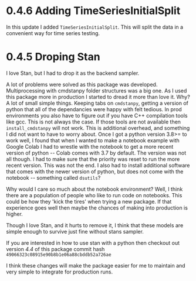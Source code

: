 # 0.4.6 Adding TimeSeriesInitialSplit

In this update I added `TimeSeriesInitialSplit`. This will split the data in a convenient way for time series testing.

# 0.4.5 Droping Stan

I love Stan, but I had to drop it as the backend sampler.

A lot of problems were solved as this package was developed. Multiprocessing
with cmdstanpy folder structures was a big one. As I used this package more
in production I started to dread it more than love it. Why? A lot of small
simple things. Keeping tabs on `cmdstanpy`, getting a version of python
that all of the dependancies were happy with felt tedious. In prod environments
you also have to figure out if you have C++ compilation tools like gcc. 
This is not always the case. If those tools are not available then `install_cmdstanpy`
will not work. This is additional overhead, and something I did not want to
have to worry about. Once I got
a python version 3.8>= to work well, I found that when I wanted to make 
a notebook example with Google Colab I had to wrestle with the notebook
to get a more recent version of python -- Colab comes with 3.7 by default.
The version was not all though. I had to make sure that the priority was 
reset to run the more recent version. This was not the end. I also had 
to install additional software that comes with the newer version of 
python, but does not come with the notebook -- something called `dsutils`?

Why would I care so much about the notebook environment? Well, I think 
there are a population of people who like to run code on notebooks. This
could be how they 'kick the tires' when trying a new package. If that 
experience goes well then maybe the chances of making into production is 
higher.

Though I love Stan, and it hurts to remove it, I think that these models
are simple enough to survive just fine without stans sampler. 

If you are interested in how to use stan with a python then checkout out 
version *4.4* of this package commit hash `49066323c08915e90b8b1e06a88cbddb52a726ae`

I think these changes will make the package easier for me to maintain and
very simple to integrate for production runs.
